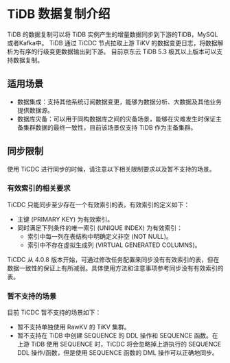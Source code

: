 # TiDB 数据复制介绍

TiDB 的数据复制可以将 TiDB 实例产生的增量数据同步到下游的TiDB，MySQL或者Kafka中。 TiDB 通过 TiCDC 节点拉取上游 TiKV 的数据变更日志，将数据解析为有序的行级变更数据输出到下游。
目前京东云 TiDB 5.3 极其以上版本可以支持数据复制。

## 适用场景
- 数据集成：支持其他系统订阅数据变更，能够为数据分析、大数据及其他业务提供数据源。
- 数据库灾备：可以用于同构数据库之间的灾备场景，能够在灾难发生时保证主备集群数据的最终一致性，目前该场景仅支持 TiDB 作为主备集群。

## 同步限制
使用 TiCDC 进行同步的时候，请注意以下相关限制要求以及暂不支持的场景。

### 有效索引的相关要求
TiCDC 只能同步至少存在一个有效索引的表，有效索引的定义如下：

- 主键 (PRIMARY KEY) 为有效索引。
- 同时满足下列条件的唯一索引 (UNIQUE INDEX) 为有效索引：
  - 索引中每一列在表结构中明确定义非空 (NOT NULL)。
  - 索引中不存在虚拟生成列 (VIRTUAL GENERATED COLUMNS)。

TiCDC 从 4.0.8 版本开始，可通过修改任务配置来同步没有有效索引的表，但在数据一致性的保证上有所减弱。具体使用方法和注意事项参考同步没有有效索引的表。

### 暂不支持的场景
目前 TiCDC 暂不支持的场景如下：

- 暂不支持单独使用 RawKV 的 TiKV 集群。
- 暂不支持在 TiDB 中创建 SEQUENCE 的 DDL 操作和 SEQUENCE 函数。在上游 TiDB 使用 SEQUENCE 时，TiCDC 将会忽略掉上游执行的 SEQUENCE DDL 操作/函数，但是使用 SEQUENCE 函数的 DML 操作可以正确地同步。
